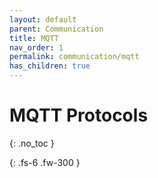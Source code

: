 ```yaml
---
layout: default
parent: Communication
title: MQTT
nav_order: 1
permalink: communication/mqtt
has_children: true
---
```


# MQTT Protocols
{: .no_toc }


{: .fs-6 .fw-300 }
